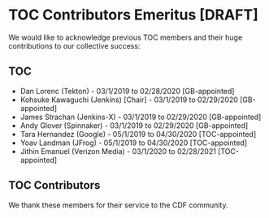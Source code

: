 # TOC Contributors Emeritus [DRAFT]

We would like to acknowledge previous TOC members and their huge contributions to our collective success:

## TOC 

* Dan Lorenc (Tekton) - 03/1/2019 to 02/28/2020  [GB-appointed]
* Kohsuke Kawaguchi (Jenkins) [Chair] - 03/1/2019 to 02/29/2020  [GB-appointed]
* James Strachan (Jenkins-X) - 03/1/2019 to 02/29/2020  [GB-appointed]
* Andy Glover (Spinnaker) - 03/1/2019 to 02/29/2020  [GB-appointed]
* Tara Hernandez (Google) - 05/1/2019 to 04/30/2020 [TOC-appointed]
* Yoav Landman (JFrog) - 05/1/2019 to 04/30/2020 [TOC-appointed]
* Jithin Emanuel (Verizon Media) - 03/1/2020 to 02/28/2021 [TOC-appointed]

## TOC Contributors


We thank these members for their service to the CDF community.
